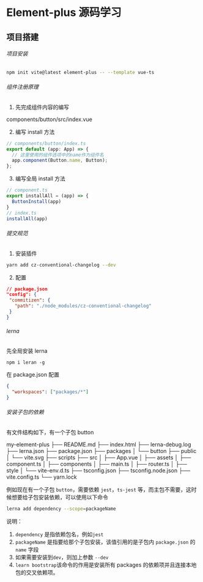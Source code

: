 # Element-plus 源码学习

## 项目搭建

###### 项目安装

```bash
npm init vite@latest element-plus -- --template vue-ts
```

###### 组件注册原理

1. 先完成组件内容的编写

components/button/src/index.vue

2. 编写 install 方法

```ts
// components/button/index.ts
export default (app: App) => {
  // 这里使用的组件选项中的name作为组件名
  app.component(Button.name, Button);
};
```

3. 编写全局 install 方法

```ts
// component.ts
export installAll = (app) => {
  ButtonInstall(app)
}
// index.ts
installAll(app)
```

###### 提交规范

1. 安装插件

```bash
yarn add cz-conventional-changelog --dev
```

2. 配置

```json
// package.json
"config": {
 "commitizen": {
   "path": "./node_modules/cz-conventional-changelog"
 }
}
```

###### lerna

先全局安装 lerna

`npm i leran -g`

在 package.json 配置

```json
{
  "workspaces": ["packages/*"]
}
```

###### 安装子包的依赖

有文件结构如下，有一个子包 button

my-element-plus
├── README.md
├── index.html
├── lerna-debug.log
├── lerna.json
├── package.json
├── packages
│ └── button
├── public
│ └── vite.svg
├── scripts
├── src
│ ├── App.vue
│ ├── assets
│ ├── component.ts
│ ├── components
│ ├── main.ts
│ ├── router.ts
│ ├── style
│ └── vite-env.d.ts
├── tsconfig.json
├── tsconfig.node.json
├── vite.config.ts
└── yarn.lock

例如现在有一个子包 `button`，需要依赖 `jest`，`ts-jest` 等，而主包不需要，这时候想要给子包安装依赖，可以使用以下命令

```bash
lerna add dependency --scope=packageName
```

说明：

1. `dependency` 是指依赖包名，例如`jest`
2. `packageName` 是指要给那个子包安装，该值引用的是子包内 `package.json` 的 `name` 字段
3. 如果需要安装到`dev`，则加上参数 `--dev`
4. `learn bootstrap`该命令的作用是安装所有 packages 的依赖项并且连接本地包的交叉依赖项。

